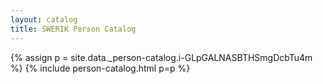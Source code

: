 ```yaml
---
layout: catalog
title: SWERIK Person Catalog
---
```

{% assign p = site.data._person-catalog.i-GLpGALNASBTHSmgDcbTu4m %}
{% include person-catalog.html p=p %}

